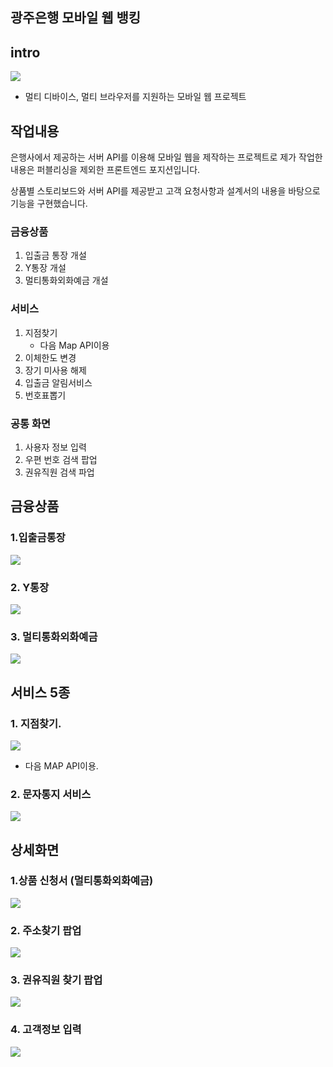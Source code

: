 ## 광주은행 모바일 웹 뱅킹

## intro
![](../resource/광주은행/1.png)
- 멀티 디바이스, 멀티 브라우저를 지원하는 모바일 웹 프로젝트

## 작업내용
은행사에서 제공하는 서버 API를 이용해 모바일 웹을 제작하는 프로젝트로 제가 작업한 내용은 퍼블리싱을 제외한 프론트엔드 포지션입니다.  

상품별 스토리보드와 서버 API를 제공받고 고객 요청사항과 설계서의 내용을 바탕으로 기능을 구현했습니다.


### 금융상품
1. 입출금 통장 개설
2. Y통장 개설
3. 멀티통화외화예금 개설


### 서비스
1. 지점찾기
    - 다음 Map API이용
2. 이체한도 변경
3. 장기 미사용 해제
4. 입출금 알림서비스 
5. 번호표뽑기


### 공통 화면
1. 사용자 정보 입력
2. 우편 번호 검색 팝업
3. 권유직원 검색 파업


## 금융상품

### 1.입출금통장
![](../resource/광주은행/2.png)

### 2. Y통장
![](../resource/광주은행/3.png)

### 3. 멀티통화외화예금
![](../resource/광주은행/4.png)


## 서비스 5종

### 1. 지점찾기.
![](../resource/광주은행/5.png)

- 다음 MAP API이용.

### 2. 문자통지 서비스
![](../resource/광주은행/6.png)


## 상세화면

### 1.상품 신청서 (멀티통화외화예금)
![](../resource/광주은행/10.png)


### 2. 주소찾기 팝업
![](../resource/광주은행/8.png)


### 3. 권유직원 찾기 팝업
![](../resource/광주은행/9.png)


### 4. 고객정보 입력
![](../resource/광주은행/7.png)

